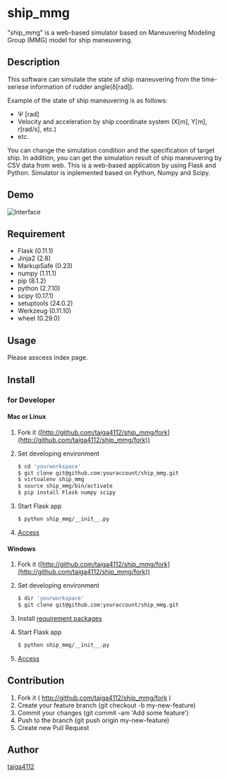 # ship_mmg
"ship_mmg" is a web-based simulator based on Maneuvering Modeling Group (MMG) model for ship maneuvering.

## Description
This software can simulate the state of ship maneuvering from the time-seriese information of rudder angle(&delta;[rad]).

Example of the state of ship maneuvering is as follows:
- &Psi; [rad]
- Velocity and acceleration by ship coordinate system (X[m], Y[m], r[rad/s], etc.)
- etc.

You can change the simulation condition and the specification of target ship. In addition, you can get the simulation result of ship maneuvering by CSV data from web.
This is a web-based application by using Flask and Python. Simulator is inplemented based on Python, Numpy and Scipy.

## Demo
![Interface](https://github.com/taiga4112/ship_mmg/wiki/images/demo_readme.png "Interface")

## Requirement
- Flask (0.11.1)
- Jinja2 (2.8)
- MarkupSafe (0.23)
- numpy (1.11.1)
- pip (8.1.2)
- python (2.7.10)
- scipy (0.17.1)
- setuptools (24.0.2)
- Werkzeug (0.11.10)
- wheel (0.29.0)

## Usage
Please asscess index page.

## Install


### for Developer
#### Mac or Linux
1. Fork it ([http://github.com/taiga4112/ship_mmg/fork](http://github.com/taiga4112/ship_mmg/fork))

2. Set developing environment
	```bash
	$ cd 'yourworkspace'
	$ git clone git@github.com:youraccount/ship_mmg.git
	$ virtualenv ship_mmg
	$ source ship_mmg/bin/activate
	$ pip install Flask numpy scipy
	```

3. Start Flask app
	```bash
	$ python ship_mmg/__init__.py
	```

4. [Access](http://localhost:5000/)

#### Windows
1. Fork it ([http://github.com/taiga4112/ship_mmg/fork](http://github.com/taiga4112/ship_mmg/fork))

2. Set developing environment
	```bash
	$ dir 'yourworkspace'
	$ git clone git@github.com:youraccount/ship_mmg.git
	```
3. Install [requirement packages](http://github.com/taiga4112/ship_mmg#requirement)

4. Start Flask app
	```bash
	$ python ship_mmg/__init__.py
	```
5. [Access](http://localhost:5000/)

## Contribution
1. Fork it ( http://github.com/taiga4112/ship_mmg/fork )
2. Create your feature branch (git checkout -b my-new-feature)
3. Commit your changes (git commit -am 'Add some feature')
4. Push to the branch (git push origin my-new-feature)
5. Create new Pull Request

## Author

[taiga4112](https://github.com/taiga4112)

